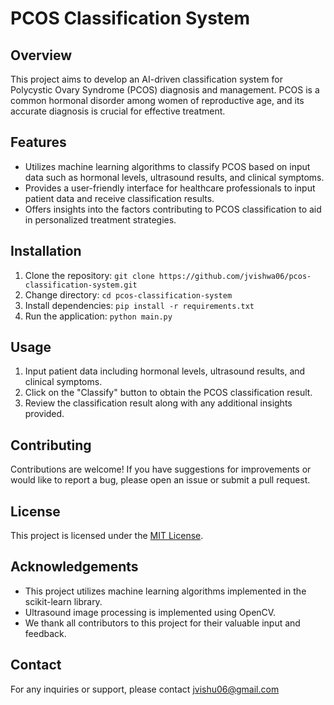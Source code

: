 # PCOS Classification System

## Overview
This project aims to develop an AI-driven classification system for Polycystic Ovary Syndrome (PCOS) diagnosis and management. PCOS is a common hormonal disorder among women of reproductive age, and its accurate diagnosis is crucial for effective treatment.

## Features
- Utilizes machine learning algorithms to classify PCOS based on input data such as hormonal levels, ultrasound results, and clinical symptoms.
- Provides a user-friendly interface for healthcare professionals to input patient data and receive classification results.
- Offers insights into the factors contributing to PCOS classification to aid in personalized treatment strategies.

## Installation
1. Clone the repository: `git clone https://github.com/jvishwa06/pcos-classification-system.git`
2. Change directory: `cd pcos-classification-system`
3. Install dependencies: `pip install -r requirements.txt`
4. Run the application: `python main.py`

## Usage
1. Input patient data including hormonal levels, ultrasound results, and clinical symptoms.
2. Click on the "Classify" button to obtain the PCOS classification result.
3. Review the classification result along with any additional insights provided.

## Contributing
Contributions are welcome! If you have suggestions for improvements or would like to report a bug, please open an issue or submit a pull request.

## License
This project is licensed under the [MIT License](LICENSE).

## Acknowledgements
- This project utilizes machine learning algorithms implemented in the scikit-learn library.
- Ultrasound image processing is implemented using OpenCV.
- We thank all contributors to this project for their valuable input and feedback.

## Contact
For any inquiries or support, please contact jvishu06@gmail.com
